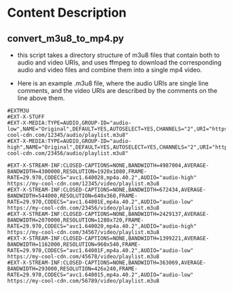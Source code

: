 # Content Description

## convert_m3u8_to_mp4.py
- this script takes a directory structure of m3u8 files that contain both to audio and video URIs, and uses ffmpeg to download the corresponding audio and video files and combine them into a single mp4 video.

- Here is an example .m3u8 file, where the audio URIs are single line comments, and the video URIs are described by the comments on the line above them.
```
#EXTM3U
#EXT-X-STUFF
#EXT-X-MEDIA:TYPE=AUDIO,GROUP-ID="audio-low",NAME="Original",DEFAULT=YES,AUTOSELECT=YES,CHANNELS="2",URI="https://my-cool-cdn.com/12345/audio/playlist.m3u8"
#EXT-X-MEDIA:TYPE=AUDIO,GROUP-ID="audio-high",NAME="Original",DEFAULT=YES,AUTOSELECT=YES,CHANNELS="2",URI="https://my-cool-cdn.com/23456/audio/playlist.m3u8"

#EXT-X-STREAM-INF:CLOSED-CAPTIONS=NONE,BANDWIDTH=4987004,AVERAGE-BANDWIDTH=4300000,RESOLUTION=1920x1080,FRAME-RATE=29.970,CODECS="avc1.640028,mp4a.40.2",AUDIO="audio-high"
https://my-cool-cdn.com/12345/video/playlist.m3u8
#EXT-X-STREAM-INF:CLOSED-CAPTIONS=NONE,BANDWIDTH=672434,AVERAGE-BANDWIDTH=544000,RESOLUTION=640x360,FRAME-RATE=29.970,CODECS="avc1.64001E,mp4a.40.2",AUDIO="audio-low"
https://my-cool-cdn.com/23456/video/playlist.m3u8
#EXT-X-STREAM-INF:CLOSED-CAPTIONS=NONE,BANDWIDTH=2429137,AVERAGE-BANDWIDTH=2070000,RESOLUTION=1280x720,FRAME-RATE=29.970,CODECS="avc1.640020,mp4a.40.2",AUDIO="audio-high"
https://my-cool-cdn.com/34567/video/playlist.m3u8
#EXT-X-STREAM-INF:CLOSED-CAPTIONS=NONE,BANDWIDTH=1399221,AVERAGE-BANDWIDTH=1162000,RESOLUTION=960x540,FRAME-RATE=29.970,CODECS="avc1.64001F,mp4a.40.2",AUDIO="audio-low"
https://my-cool-cdn.com/45678/video/playlist.m3u8
#EXT-X-STREAM-INF:CLOSED-CAPTIONS=NONE,BANDWIDTH=363069,AVERAGE-BANDWIDTH=293000,RESOLUTION=426x240,FRAME-RATE=29.970,CODECS="avc1.640015,mp4a.40.2",AUDIO="audio-low"
https://my-cool-cdn.com/56789/video/playlist.m3u8
```
